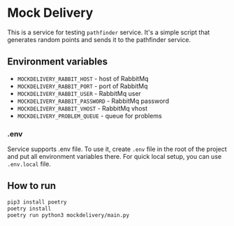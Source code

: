 # Mock Delivery 

This is a service for testing `pathfinder` service. 
It's a simple script that generates random points and sends it to the pathfinder service.

## Environment variables
- `MOCKDELIVERY_RABBIT_HOST` - host of RabbitMq 
- `MOCKDELIVERY_RABBIT_PORT` - port of RabbitMq
- `MOCKDELIVERY_RABBIT_USER` - RabbitMq user
- `MOCKDELIVERY_RABBIT_PASSWORD` - RabbitMq password
- `MOCKDELIVERY_RABBIT_VHOST` - RabbitMq vhost
- `MOCKDELIVERY_PROBLEM_QUEUE` - queue for problems

### .env
Service supports .env file. To use it, create `.env` file in the root of the project and put all environment variables 
there. For quick local setup, you can use `.env.local` file.

## How to run

```bash
pip3 install poetry
poetry install
poetry run python3 mockdelivery/main.py
```
